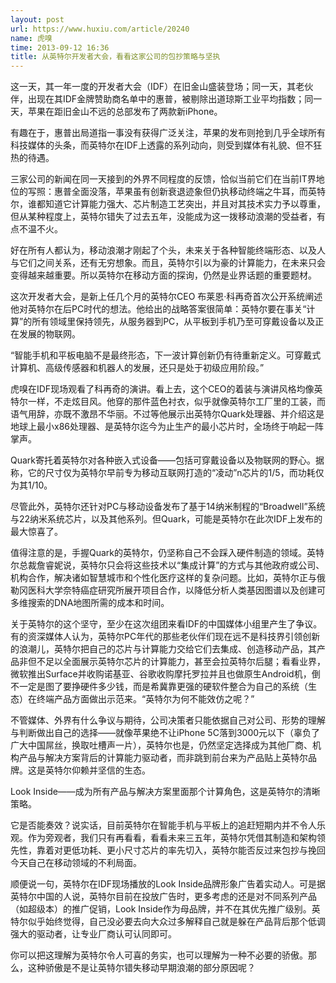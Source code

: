 ```yaml
---
layout: post
url: https://www.huxiu.com/article/20240
name: 虎嗅
time: 2013-09-12 16:36
title: 从英特尔开发者大会，看看这家公司的包抄策略与坚执
---
```

这一天，其一年一度的开发者大会（IDF）在旧金山盛装登场；同一天，其老伙伴，出现在其IDF金牌赞助商名单中的惠普，被剔除出道琼斯工业平均指数；同一天，苹果在距旧金山不远的总部发布了两款新iPhone。

有趣在于，惠普出局道指一事没有获得广泛关注，苹果的发布则抢到几乎全球所有科技媒体的头条，而英特尔在IDF上透露的系列动向，则受到媒体有礼貌、但不狂热的待遇。

三家公司的新闻在同一天接到的外界不同程度的反馈，恰似当前它们在当前IT界地位的写照：惠普全面没落，苹果虽有创新衰退迹象但仍执移动终端之牛耳，而英特尔，谁都知道它计算能力强大、芯片制造工艺突出，并且对其技术实力予以尊重，但从某种程度上，英特尔错失了过去五年，没能成为这一拨移动浪潮的受益者，有点不温不火。

好在所有人都认为，移动浪潮才刚起了个头，未来关于各种智能终端形态、以及人与它们之间关系，还有无穷想象。而且，英特尔引以为豪的计算能力，在未来只会变得越来越重要。所以英特尔在移动方面的探询，仍然是业界话题的重要题材。

这次开发者大会，是新上任几个月的英特尔CEO 布莱恩·科再奇首次公开系统阐述他对英特尔在后PC时代的想法。他给出的战略答案很简单：英特尔要在事关“计算”的所有领域里保持领先，从服务器到PC，从平板到手机乃至可穿戴设备以及正在发展的物联网。

“智能手机和平板电脑不是最终形态，下一波计算创新仍有待重新定义。可穿戴式计算机、高级传感器和机器人的发展，还只是处于初级应用阶段。”

虎嗅在IDF现场观看了科再奇的演讲。看上去，这个CEO的着装与演讲风格均像英特尔一样，不走炫目风。他穿的那件蓝色衬衣，似乎就像英特尔工厂里的工装，而语气用辞，亦既不激昂不华丽。不过等他展示出英特尔Quark处理器、并介绍这是地球上最小x86处理器、是英特尔迄今为止生产的最小芯片时，全场终于响起一阵掌声。

Quark寄托着英特尔对各种嵌入式设备——包括可穿戴设备以及物联网的野心。据称，它的尺寸仅为英特尔早前专为移动互联网打造的“凌动”n芯片的1/5，而功耗仅为其1/10。

尽管此外，英特尔还针对PC与移动设备发布了基于14纳米制程的“Broadwell”系统与22纳米系统芯片，以及其他系列。但Quark，可能是英特尔在此次IDF上发布的最大惊喜了。

值得注意的是，手握Quark的英特尔，仍坚称自己不会踩入硬件制造的领域。英特尔总裁詹睿妮说，英特尔只会将这些技术以“集成计算”的方式与其他政府或公司、机构合作，解决诸如智慧城市和个性化医疗这样的复杂问题。比如，英特尔正与俄勒冈医科大学奈特癌症研究所展开项目合作，以降低分析人类基因图谱以及创建可多维搜索的DNA地图所需的成本和时间。

关于英特尔的这个坚守，至少在这次组团来看IDF的中国媒体小组里产生了争议。有的资深媒体人认为，英特尔PC年代的那些老伙伴们现在远不是科技界引领创新的浪潮儿，英特尔把自己的芯片与计算能力交给它们去集成、创造移动产品，其产品非但不足以全面展示英特尔芯片的计算能力，甚至会拉英特尔后腿；看看业界，微软推出Surface并收购诺基亚、谷歌收购摩托罗拉并且也做原生Android机，倒不一定是图了要挣硬件多少钱，而是希冀靠更强的硬软件整合为自己的系统（生态）在终端产品方面做出示范来。“英特尔为何不能效仿之呢？”

不管媒体、外界有什么争议与期待，公司决策者只能依据自己对公司、形势的理解与判断做出自己的选择——就像苹果绝不让iPhone 5C落到3000元以下（辜负了广大中国屌丝，换取吐槽声一片），英特尔也是，仍然坚定选择成为其他厂商、机构产品与解决方案背后的计算能力驱动者，而非跳到前台来为产品贴上英特尔品牌。这是英特尔仰赖并坚信的生态。

Look Inside——成为所有产品与解决方案里面那个计算角色，这是英特尔的清晰策略。

它是否能奏效？说实话，目前英特尔在智能手机与平板上的追赶短期内并不令人乐观。作为旁观者，我们只有再看看，看看未来三五年，英特尔凭借其制造和架构领先性，靠着对更低功耗、更小尺寸芯片的率先切入，英特尔能否反过来包抄与挽回今天自己在移动领域的不利局面。

顺便说一句，英特尔在IDF现场播放的Look Inside品牌形象广告着实动人。可是据英特尔中国的人说，英特尔目前在投放广告时，更多考虑的还是对不同系列产品（如超级本）的推广促销，Look Inside作为母品牌，并不在其优先推广级别。英特尔似乎始终觉得，自己没必要去向大众过多解释自己就是躲在产品背后那个低调强大的驱动者，让专业厂商认可认同即可。

你可以把这理解为英特尔令人可喜的务实，也可以理解为一种不必要的骄傲。那么，这种骄傲是不是让英特尔错失移动早期浪潮的部分原因呢？


